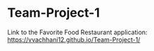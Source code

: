 # Team-Project-1
Link to the Favorite Food Restaurant application: https://vvachhani12.github.io/Team-Project-1/
